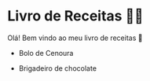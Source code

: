 # Livro de Receitas :man_cook: #

Olá! Bem vindo ao meu livro de receitas :wave:

- Bolo de Cenoura

- Brigadeiro de chocolate
